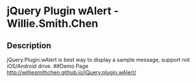 # jQuery Plugin wAlert - Willie.Smith.Chen
## Description
 jQuery.Plugin.wAlert is best way to display a sample message, support not iOS/Android drive.
##Demo Page
http://williesmithchen.github.io/jQuery.plugin.wAlert/
